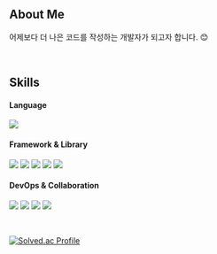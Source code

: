 ## About Me
어제보다 더 나은 코드를 작성하는 개발자가 되고자 합니다. 😊

<br>

## Skills
#### **Language**
<img src="https://img.shields.io/badge/java-007396?style=for-the-badge&logo=java&logoColor=white"> 

#### **Framework & Library**
<img src="https://img.shields.io/badge/spring-6DB33F?style=for-the-badge&logo=spring&logoColor=white"> <img src="https://img.shields.io/badge/JPA-F05032?style=for-the-badge&logo=&logoColor=white"> <img src="https://img.shields.io/badge/gradle-02303A?style=for-the-badge&logo=gradle&logoColor=white">
<img src="https://img.shields.io/badge/mysql-4479A1?style=for-the-badge&logo=mysql&logoColor=white"> <img src="https://img.shields.io/badge/H2-00758F?style=for-the-badge&logo=hibernate&logoColor=white">

#### DevOps & Collaboration
<img src="https://img.shields.io/badge/github-181717?style=for-the-badge&logo=github&logoColor=white"> <img src="https://img.shields.io/badge/git-F05032?style=for-the-badge&logo=git&logoColor=white"> <img src="https://img.shields.io/badge/amazonaws-232F3E?style=for-the-badge&logo=amazonwebservices&logoColor=white"> <img src="https://img.shields.io/badge/sourcetree-0052CC?style=for-the-badge&logo=sourcetree&logoColor=white">

<br>

[![Solved.ac Profile](http://mazassumnida.wtf/api/generate_badge?boj=leehos)](https://solved.ac/leehos)
